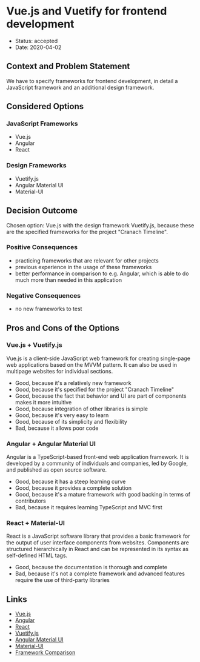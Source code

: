 # Vue.js and Vuetify for frontend development

* Status: accepted
* Date: 2020-04-02

## Context and Problem Statement

We have to specify frameworks for frontend development, in detail a JavaScript framework and an additional design framework.

## Considered Options

### JavaScript Frameworks

* Vue.js
* Angular
* React

### Design Frameworks

* Vuetify.js
* Angular Material UI
* Material-UI

## Decision Outcome

Chosen option: Vue.js with the design framework Vuetify.js, because these are the specified frameworks for the project "Cranach Timeline".

### Positive Consequences

* practicing frameworks that are relevant for other projects
* previous experience in the usage of these frameworks
* better performance in comparison to e.g. Angular, which is able to do much more than needed in this application

### Negative Consequences

* no new frameworks to test

## Pros and Cons of the Options <!-- optional -->

### Vue.js + Vuetify.js

Vue.js is a client-side JavaScript web framework for creating single-page web applications based on the MVVM pattern. It can also be used in multipage websites for individual sections.

* Good, because it's a relatively new framework
* Good, because it's specified for the project "Cranach Timeline"
* Good, because the fact that behavior and UI are part of components makes it more intuitive
* Good, because integration of other libraries is simple
* Good, because it's very easy to learn
* Good, because of its simplicity and flexibility
* Bad, because it allows poor code

### Angular + Angular Material UI

Angular is a TypeScript-based front-end web application framework. It is developed by a community of individuals and companies, led by Google, and published as open source software.

* Good, because it has a steep learning curve
* Good, because it provides a complete solution
* Good, because it's a mature framework with good backing in terms of contributors
* Bad, because it requires learning TypeScript and MVC first

### React + Material-UI

React is a JavaScript software library that provides a basic framework for the output of user interface components from websites. Components are structured hierarchically in React and can be represented in its syntax as self-defined HTML tags.

* Good, because the documentation is thorough and complete
* Bad, because it's not a complete framework and advanced features require the use of third-party libraries

## Links

* [Vue.js](https://vuejs.org/)
* [Angular](https://angular.io/)
* [React](https://reactjs.org/)
* [Vuetify.js](https://vuetifyjs.com/de-DE/)
* [Angular Material UI](https://material.angular.io/)
* [Material-UI](https://material-ui.com/)
* [Framework Comparison](https://www.codeinwp.com/blog/angular-vs-vue-vs-react/)
